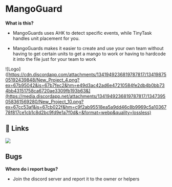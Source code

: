 
# MangoGuard
**What is this?**

 - MangoGuards uses AHK to detect specific events, while TinyTask handles unit placement for you.

 - MangoGuards makes it easier to create and use your own team without having to get certain units to get a mango to work or having to hardcode it into the file just for your team to work
 




![Logo]([https://cdn.discordapp.com/attachments/1341949236819787817/1341987505192439848/New_Project_4.png?ex=67b95042&is=67b7fec2&hm=e49d3ac42ad6e47210584fe2db4b0bb734bb43151758ca6720ae3309fb193b63&](https://media.discordapp.net/attachments/1341949236819787817/1347395058361569280/New_Project_10.png?ex=67cc53af&is=67cb022f&hm=c9f2ab95518ea5a9dd46c8b9969c5a1036778f817ce1cb1c8d2bc9fd9e1a7f0d&=&format=webp&quality=lossless)


## 🔗 Links


[![](https://dcbadge.limes.pink/api/server/https://discord.gg/jRzcEzNr29)](https://discord.gg/jRzcEzNr29)

## Bugs
**Where do i report bugs?**
 - Join the discord server and report it to the owner or helpers




